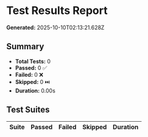 # Test Results Report

**Generated:** 2025-10-10T02:13:21.628Z

## Summary

- **Total Tests:** 0
- **Passed:** 0 ✅
- **Failed:** 0 ❌
- **Skipped:** 0 ⏭️
- **Duration:** 0.00s

## Test Suites

| Suite | Passed | Failed | Skipped | Duration |
|-------|--------|--------|---------|----------|
